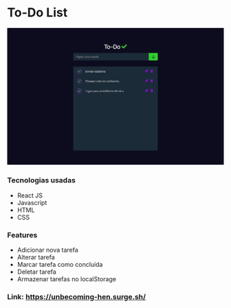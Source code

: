 # To-Do List

![N|Solid](./src/assets/todo-list.jpg)

### Tecnologias usadas

- React JS
- Javascript
- HTML
- CSS

### Features

- Adicionar nova tarefa
- Alterar tarefa
- Marcar tarefa como concluída
- Deletar tarefa
- Armazenar tarefas no localStorage

### Link: https://unbecoming-hen.surge.sh/
